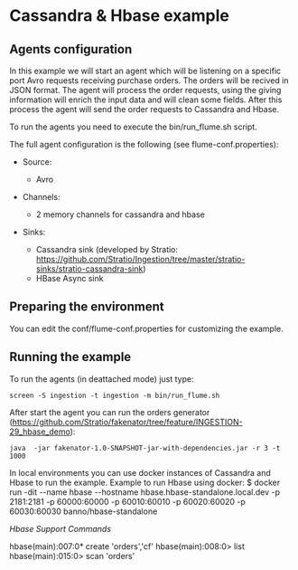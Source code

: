Cassandra & Hbase example
=====================

Agents configuration
--------------------

In this example we will start an agent which will be listening on a specific port Avro requests receiving 
purchase orders. The orders will be recived in JSON format. The agent will process the order requests, using the 
giving information will enrich the input data and will clean some fields. After this process the agent will send the 
order requests to Cassandra and Hbase. 

To run the agents you need to execute the bin/run_flume.sh script.

The full agent configuration is the following (see flume-conf.properties):

* Source: 
  - Avro

* Channels:
  - 2 memory channels for cassandra and hbase

* Sinks:
  - Cassandra sink (developed by Stratio: https://github.com/Stratio/Ingestion/tree/master/stratio-sinks/stratio-cassandra-sink)
  - HBase Async sink
  

Preparing the environment
-------------------------

You can edit the conf/flume-conf.properties for customizing the example. 


Running the example
-------------------

To run the agents (in deattached mode) just type:

```
screen -S ingestion -t ingestion -m bin/run_flume.sh
```

After start the agent you can run the orders generator (https://github.com/Stratio/fakenator/tree/feature/INGESTION-29_hbase_demo):
```
java  -jar fakenator-1.0-SNAPSHOT-jar-with-dependencies.jar -r 3 -t 1000
```


In local environments you can use docker instances of Cassandra and Hbase to run the example. Example to run Hbase 
using docker:
$ docker run -dit --name hbase --hostname hbase.hbase-standalone.local.dev -p 2181:2181 -p 60000:60000 -p 60010:60010 -p 60020:60020 -p 60030:60030 banno/hbase-standalone

*Hbase Support Commands*

hbase(main):007:0* create 'orders','cf'
hbase(main):008:0> list
hbase(main):015:0> scan 'orders'


